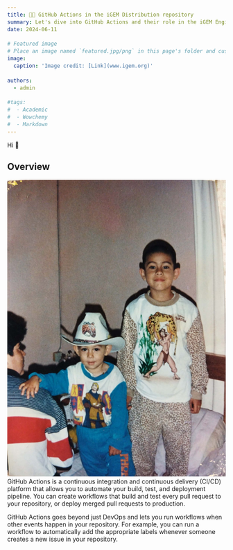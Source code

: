 ```yaml
---
title: 🧑‍💻️ GitHub Actions in the iGEM Distribution repository
summary: Let's dive into GitHub Actions and their role in the iGEM Engineering distribution repository
date: 2024-06-11

# Featured image
# Place an image named `featured.jpg/png` in this page's folder and customize its options here.
image:
  caption: 'Image credit: [Link](www.igem.org)'

authors:
  - admin

#tags:
#  - Academic
#  - Wowchemy
#  - Markdown 
---
```


Hi 👋

## Overview
![Test Image](https://github.com/jguillen15/jguillen15.github.io/blob/main/content/images/Christmas.jpg)
GitHub Actions is a continuous integration and continuous delivery (CI/CD) platform that allows you to automate your build, test, and deployment pipeline. You can create workflows that build and test every pull request to your repository, or deploy merged pull requests to production.

GitHub Actions goes beyond just DevOps and lets you run workflows when other events happen in your repository. For example, you can run a workflow to automatically add the appropriate labels whenever someone creates a new issue in your repository.











